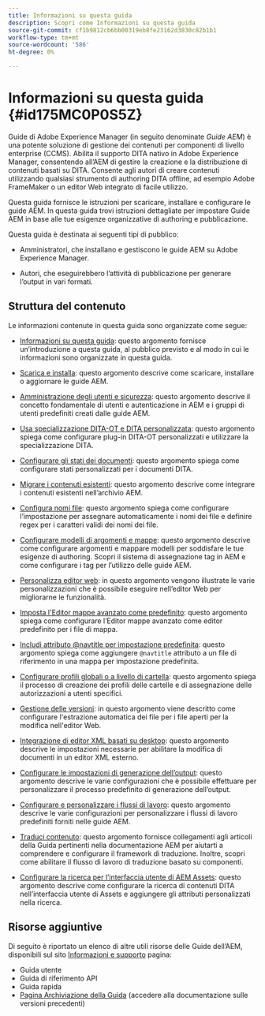 ```yaml
---
title: Informazioni su questa guida
description: Scopri come Informazioni su questa guida
source-git-commit: cf1b9812cb6bb00319eb8fe23162d3830c82b1b1
workflow-type: tm+mt
source-wordcount: '586'
ht-degree: 0%

---
```



# Informazioni su questa guida {#id175MC0P0S5Z}

Guide di Adobe Experience Manager \(in seguito denominate *Guide AEM*\) è una potente soluzione di gestione dei contenuti per componenti di livello enterprise \(CCMS\). Abilita il supporto DITA nativo in Adobe Experience Manager, consentendo all’AEM di gestire la creazione e la distribuzione di contenuti basati su DITA. Consente agli autori di creare contenuti utilizzando qualsiasi strumento di authoring DITA offline, ad esempio Adobe FrameMaker o un editor Web integrato di facile utilizzo.

Questa guida fornisce le istruzioni per scaricare, installare e configurare le guide AEM. In questa guida trovi istruzioni dettagliate per impostare Guide AEM in base alle tue esigenze organizzative di authoring e pubblicazione.

Questa guida è destinata ai seguenti tipi di pubblico:

- Amministratori, che installano e gestiscono le guide AEM su Adobe Experience Manager.

- Autori, che eseguirebbero l’attività di pubblicazione per generare l’output in vari formati.


## Struttura del contenuto

Le informazioni contenute in questa guida sono organizzate come segue:

- [Informazioni su questa guida](#id175MC0P0S5Z): questo argomento fornisce un’introduzione a questa guida, al pubblico previsto e al modo in cui le informazioni sono organizzate in questa guida.

- [Scarica e installa](download-install.md#): questo argomento descrive come scaricare, installare o aggiornare le guide AEM.

- [Amministrazione degli utenti e sicurezza](user-admin-sec.md#): questo argomento descrive il concetto fondamentale di utenti e autenticazione in AEM e i gruppi di utenti predefiniti creati dalle guide AEM.

- [Usa specializzazione DITA-OT e DITA personalizzata](dita-ot-specialization.md#): questo argomento spiega come configurare plug-in DITA-OT personalizzati e utilizzare la specializzazione DITA.

- [Configurare gli stati dei documenti](customize-doc-state.md#): questo argomento spiega come configurare stati personalizzati per i documenti DITA.

- [Migrare i contenuti esistenti](migrate-content.md#): questo argomento descrive come integrare i contenuti esistenti nell’archivio AEM.

- [Configura nomi file](conf-file-names.md#): questo argomento spiega come configurare l’impostazione per assegnare automaticamente i nomi dei file e definire regex per i caratteri validi dei nomi dei file.

- [Configurare modelli di argomenti e mappe](conf-template-tags.md#): questo argomento descrive come configurare argomenti e mappare modelli per soddisfare le tue esigenze di authoring. Scopri il sistema di assegnazione tag in AEM e come configurare i tag per l’utilizzo delle guide AEM.

- [Personalizza editor web](conf-web-editor.md#): in questo argomento vengono illustrate le varie personalizzazioni che è possibile eseguire nell’editor Web per migliorarne le funzionalità.

- [Imposta l&#39;Editor mappe avanzato come predefinito](conf-map-editor.md#id194GHE0I0CW): questo argomento spiega come configurare l’Editor mappe avanzato come editor predefinito per i file di mappa.

- [Includi attributo @navtitle per impostazione predefinita](auto-add-navtitle.md#): questo argomento spiega come aggiungere `@navtitle` attributo a un file di riferimento in una mappa per impostazione predefinita.

- [Configurare profili globali o a livello di cartella](conf-folder-level.md#): questo argomento spiega il processo di creazione dei profili delle cartelle e di assegnazione delle autorizzazioni a utenti specifici.

- [Gestione delle versioni](version-management.md#): in questo argomento viene descritto come configurare l&#39;estrazione automatica dei file per i file aperti per la modifica nell&#39;editor Web.

- [Integrazione di editor XML basati su desktop](integrate-desktop-editors.md#): questo argomento descrive le impostazioni necessarie per abilitare la modifica di documenti in un editor XML esterno.

- [Configurare le impostazioni di generazione dell’output](conf-output-generation.md#): questo argomento descrive le varie configurazioni che è possibile effettuare per personalizzare il processo predefinito di generazione dell’output.

- [Configurare e personalizzare i flussi di lavoro](customize-workflows.md#): questo argomento descrive le varie configurazioni per personalizzare i flussi di lavoro predefiniti forniti nelle guide AEM.

- [Traduci contenuto](translation.md#): questo argomento fornisce collegamenti agli articoli della Guida pertinenti nella documentazione AEM per aiutarti a comprendere e configurare il framework di traduzione. Inoltre, scopri come abilitare il flusso di lavoro di traduzione basato su componenti.

- [Configurare la ricerca per l’interfaccia utente di AEM Assets](conf-dita-search.md#): questo argomento descrive come configurare la ricerca di contenuti DITA nell’interfaccia utente di Assets e aggiungere gli attributi personalizzati nella ricerca.


## Risorse aggiuntive

Di seguito è riportato un elenco di altre utili risorse delle Guide dell’AEM, disponibili sul sito [Informazioni e supporto](https://helpx.adobe.com/support/xml-documentation-for-experience-manager.html) pagina:

- Guida utente
- Guida di riferimento API
- Guida rapida
- [Pagina Archiviazione della Guida](https://helpx.adobe.com/xml-documentation-for-experience-manager/archive.html) \(accedere alla documentazione sulle versioni precedenti\)

